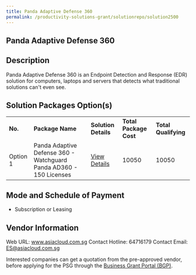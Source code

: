 ```yaml
---
title: Panda Adaptive Defense 360
permalink: /productivity-solutions-grant/solutionrepo/solution2500
---
```


## Panda Adaptive Defense 360

## Description

Panda Adaptive Defense 360 is an Endpoint Detection and Response (EDR) solution for computers, laptops and servers that detects what traditional solutions can't even see.

## Solution Packages Option(s)

<table>
<tr>
<td><b>No.</b></td>
<td><b>Package Name</b></td>
<td><b>Solution Details</b></td>
<td><b>Total Package Cost</b></td>
<td><b>Total Qualifying</b></td>
</tr>
<tr>
<td>Option 1</td>
<td>Panda Adaptive Defense 360 - Watchguard Panda AD360 - 150 Licenses</td>
<td><a href='https://www.gobusiness.gov.sg/images/psg/AsiaCloud_Solutions_20200529_Desensitised_Annex_3_Part_5.pdf'>View Details</a></td>
<td>10050</td>
<td>10050</td>
</tr>
</table>

## Mode and Schedule of Payment

 - Subscription or Leasing

## Vendor Information

 Web URL: www.asiacloud.com.sg 
Contact Hotline: 64716179 
Contact Email: ES@asiacloud.com.sg 


Interested companies can get a quotation from the pre-approved vendor, before applying for the PSG through the <a href='https://www.businessgrants.gov.sg/'>Business Grant Portal (BGP)</a>.
<script src="/jquery/resize-tables.js"></script>
